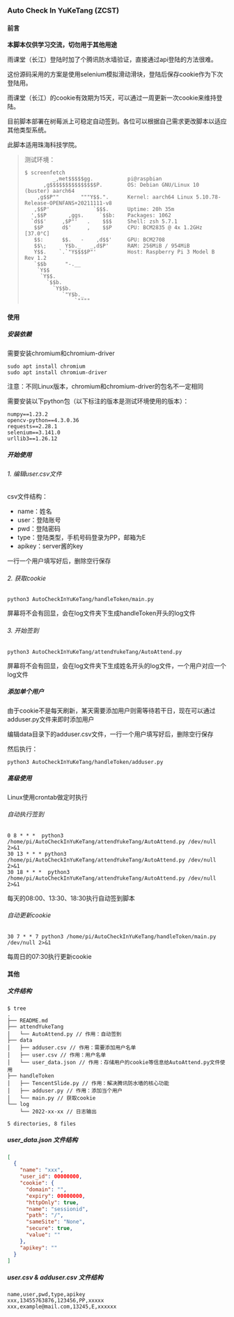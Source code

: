 ### Auto Check In YuKeTang (ZCST)



#### 前言

**本脚本仅供学习交流，切勿用于其他用途**


雨课堂（长江）登陆时加了个腾讯防水墙验证，直接通过api登陆的方法很难。

这份源码采用的方案是使用selenium模拟滑动滑块，登陆后保存cookie作为下次登陆用。

雨课堂（长江）的cookie有效期为15天，可以通过一周更新一次cookie来维持登陆。

目前脚本部署在树莓派上可稳定自动签到。各位可以根据自己需求更改脚本以适应其他类型系统。

此脚本适用珠海科技学院。

> 测试环境：
>
> ```shell
> $ screenfetch
>          _,met$$$$$gg.           pi@raspbian
>       ,g$$$$$$$$$$$$$$$P.        OS: Debian GNU/Linux 10 (buster) aarch64 
>     ,g$$P""       """Y$$.".      Kernel: aarch64 Linux 5.10.78-Release-OPENFANS+20211111-v8
>    ,$$P'              `$$$.      Uptime: 20h 35m
>   ',$$P       ,ggs.     `$$b:    Packages: 1062
>   `d$$'     ,$P"'   .    $$$     Shell: zsh 5.7.1
>    $$P      d$'     ,    $$P     CPU: BCM2835 @ 4x 1.2GHz [37.0°C]
>    $$:      $$.   -    ,d$$'     GPU: BCM2708
>    $$\;      Y$b._   _,d$P'      RAM: 256MiB / 954MiB
>    Y$$.    `.`"Y$$$$P"'          Host: Raspberry Pi 3 Model B Rev 1.2
>    `$$b      "-.__              
>     `Y$$                        
>      `Y$$.                      
>        `$$b.                    
>          `Y$$b.                 
>             `"Y$b._             
>                 `""""     
> ```



#### 使用

##### 安装依赖

需要安装chromium和chromium-driver

```shell
sudo apt install chromium
sudo apt install chromium-driver
```

注意：不同Linux版本，chromium和chromium-driver的包名不一定相同



需要安装以下python包（以下标注的版本是测试环境使用的版本）：

```
numpy==1.23.2
opencv-python==4.3.0.36
requests==2.28.1
selenium==3.141.0
urllib3==1.26.12
```



##### 开始使用

###### 1. 编辑user.csv文件

csv文件结构：

- name：姓名
- user：登陆账号
- pwd：登陆密码
- type：登陆类型，手机号码登录为PP，邮箱为E
- apikey：server酱的key

一行一个用户填写好后，删除空行保存



###### 2. 获取cookie

```shell
python3 AutoCheckInYuKeTang/handleToken/main.py
```

屏幕将不会有回显，会在log文件夹下生成handleToken开头的log文件



###### 3. 开始签到

```shell
python3 AutoCheckInYuKeTang/attendYukeTang/AutoAttend.py
```

屏幕将不会有回显，会在log文件夹下生成姓名开头的log文件，一个用户对应一个log文件



##### 添加单个用户

由于cookie不是每天刷新，某天需要添加用户则需等待若干日，现在可以通过adduser.py文件来即时添加用户

编辑data目录下的adduser.csv文件，一行一个用户填写好后，删除空行保存

然后执行：

```shell
python3 AutoCheckInYuKeTang/handleToken/adduser.py
```



##### 高级使用

Linux使用crontab做定时执行

###### 自动执行签到

```
0 8 * * *  python3 /home/pi/AutoCheckInYuKeTang/attendYukeTang/AutoAttend.py /dev/null 2>&1
30 13 * * * python3 /home/pi/AutoCheckInYuKeTang/attendYukeTang/AutoAttend.py /dev/null 2>&1
30 18 * * *  python3 /home/pi/AutoCheckInYuKeTang/attendYukeTang/AutoAttend.py /dev/null 2>&1
```

每天的08:00、13:30、18:30执行自动签到脚本



###### 自动更新cookie

```
30 7 * * 7 python3 /home/pi/AutoCheckInYuKeTang/handleToken/main.py /dev/null 2>&1
```

每周日的07:30执行更新cookie



#### 其他

##### 文件结构

```shell
$ tree 
.
├── README.md
├── attendYukeTang
│   └── AutoAttend.py // 作用：自动签到
├── data
│   ├── adduser.csv // 作用：需要添加用户名单
│   ├── user.csv // 作用：用户名单
│   └── user_data.json // 作用：存储用户的cookie等信息给AutoAttend.py文件使用
├── handleToken
│   ├── TencentSlide.py // 作用：解决腾讯防水墙的核心功能
│   ├── adduser.py // 作用：添加当个用户
│   └── main.py // 获取cookie
└── log
    └── 2022-xx-xx // 日志输出

5 directories, 8 files
```



##### user_data.json 文件结构

```json
[
  {
    "name": "xxx",
    "user_id": 00000000,
    "cookie": {
      "domain": "",
      "expiry": 00000000,
      "httpOnly": true,
      "name": "sessionid",
      "path": "/",
      "sameSite": "None",
      "secure": true,
      "value": ""
    },
    "apikey": ""
  }
]
```



##### user.csv  & adduser.csv 文件结构

```csv
name,user,pwd,type,apikey
xxx,13455763876,123456,PP,xxxxx
xxx,example@mail.com,13245,E,xxxxxx
```



